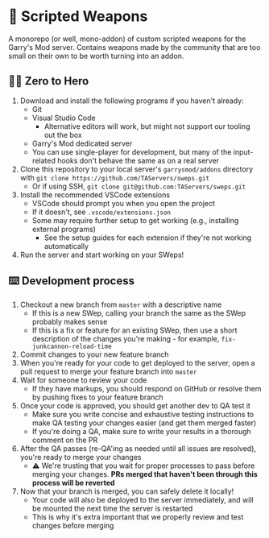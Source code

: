# 🔫 Scripted Weapons

A monorepo (or well, mono-addon) of custom scripted weapons for the Garry's Mod server.
Contains weapons made by the community that are too small on their own to be worth turning into an addon.

## 🦸‍♂️ Zero to Hero

1. Download and install the following programs if you haven't already:
	- Git
	- Visual Studio Code
		- Alternative editors will work, but might not support our tooling out the box
	- Garry's Mod dedicated server
	- You can use single-player for development, but many of the input-related hooks don't behave the same as on a real server
2. Clone this repository to your local server's `garrysmod/addons` directory with `git clone https://github.com/TAServers/sweps.git`
	- Or if using SSH, `git clone git@github.com:TAServers/sweps.git`
3. Install the recommended VSCode extensions
	- VSCode should prompt you when you open the project
	- If it doesn't, see `.vscode/extensions.json`
	- Some may require further setup to get working (e.g., installing external programs)
		- See the setup guides for each extension if they're not working automatically
4. Run the server and start working on your SWeps!

## ⌨️ Development process

1. Checkout a new branch from `master` with a descriptive name
	- If this is a new SWep, calling your branch the same as the SWep probably makes sense
	- If this is a fix or feature for an existing SWep, then use a short description of the changes you're making - for example, `fix-junkcannon-reload-time`
2. Commit changes to your new feature branch
3. When you're ready for your code to get deployed to the server, open a pull request to merge your feature branch into `master`
4. Wait for someone to review your code
	- If they have markups, you should respond on GitHub or resolve them by pushing fixes to your feature branch
5. Once your code is approved, you should get another dev to QA test it
	- Make sure you write concise and exhaustive testing instructions to make QA testing your changes easier (and get them merged faster)
	- If you're doing a QA, make sure to write your results in a thorough comment on the PR
6. After the QA passes (re-QA'ing as needed until all issues are resolved), you're ready to merge your changes
	- ⚠️ We're trusting that you wait for proper processes to pass before merging your changes. **PRs merged that haven't been through this process will be reverted**
7. Now that your branch is merged, you can safely delete it locally!
	- Your code will also be deployed to the server immediately, and will be mounted the next time the server is restarted
	- This is why it's extra important that we properly review and test changes before merging
